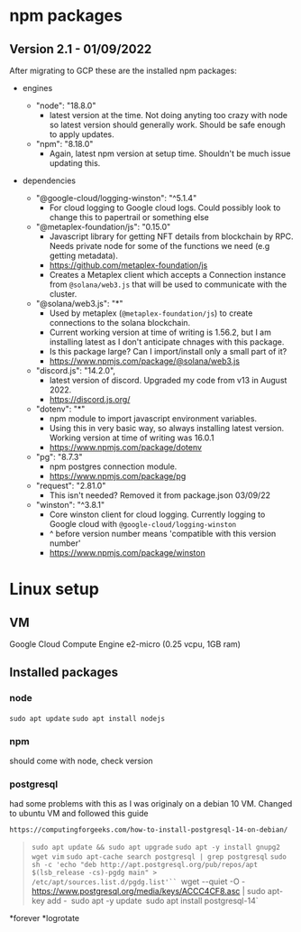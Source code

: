 # npm packages

## Version 2.1 - 01/09/2022

After migrating to GCP these are the installed npm packages:

* engines
    * "node": "18.8.0"
      * latest version at the time. Not doing anyting too crazy with node so latest version should generally work. Should be safe enough to apply updates. 
    * "npm": "8.18.0"
      *  Again, latest npm version at setup time. Shouldn't be much issue updating this.

 * dependencies
    * "@google-cloud/logging-winston": "^5.1.4"
      * For cloud logging to Google cloud logs. Could possibly look to change this to papertrail or something else
    * "@metaplex-foundation/js": "0.15.0"
      * Javascript library for getting NFT details from blockchain by RPC. Needs private node for some of the functions we need (e.g getting metadata).
      * https://github.com/metaplex-foundation/js
      * Creates a Metaplex client which accepts a Connection instance from `@solana/web3.js` that will be used to communicate with the cluster.
    * "@solana/web3.js": "*"
      * Used by metaplex (`@metaplex-foundation/js`) to create connections to the solana blockchain.
      * Current working version at time of writing is 1.56.2, but I am installing latest as I don't anticipate chnages with this package.
      * Is this package large? Can I import/install only a small part of it?
      * https://www.npmjs.com/package/@solana/web3.js
    * "discord.js": "14.2.0",
      * latest version of discord. Upgraded my code from v13 in August 2022.
      * https://discord.js.org/
    * "dotenv": "*"
      * npm module to import javascript environment variables.
      * Using this in very basic way, so always installing latest version. Working version at time of writing was 16.0.1
      * https://www.npmjs.com/package/dotenv
    * "pg": "8.7.3"
      * npm postgres connection module.
      * https://www.npmjs.com/package/pg
    * "request": "2.81.0"
      * This isn't needed? Removed it from package.json 03/09/22
    * "winston": "^3.8.1"
      * Core winston client for cloud logging. Currently logging to Google cloud with `@google-cloud/logging-winston`
      * ^ before version number means 'compatible with this version number'
      * https://www.npmjs.com/package/winston


# Linux setup

## VM

Google Cloud Compute Engine e2-micro (0.25 vcpu, 1GB ram)

## Installed packages

### node

`sudo apt update`
`sudo apt install nodejs`

### npm

should come with node, check version

### postgresql

had some problems with this as I was originaly on a debian 10 VM. Changed to ubuntu VM and followed this guide 

`https://computingforgeeks.com/how-to-install-postgresql-14-on-debian/`

> `sudo apt update && sudo apt upgrade`
> `sudo apt -y install gnupg2 wget vim`
> `sudo apt-cache search postgresql | grep postgresql`
> `sudo sh -c 'echo "deb http://apt.postgresql.org/pub/repos/apt $(lsb_release -cs)-pgdg main" > /etc/apt/sources.list.d/pgdg.list'``
> `wget --quiet -O - https://www.postgresql.org/media/keys/ACCC4CF8.asc | sudo apt-key add -`
> `sudo apt -y update`
> `sudo apt install postgresql-14`

*forever
*logrotate
